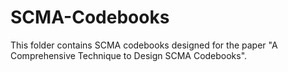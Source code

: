 # SCMA-Codebooks
This folder contains SCMA codebooks designed for the paper  "A Comprehensive Technique to Design SCMA Codebooks".
